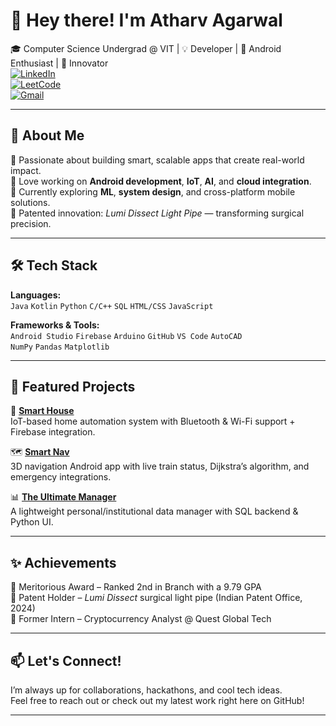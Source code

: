 # 👋 Hey there! I'm Atharv Agarwal

🎓 Computer Science Undergrad @ VIT | 💡 Developer | 📱 Android Enthusiast | 🚀 Innovator  
[![LinkedIn](https://img.shields.io/badge/-LinkedIn-blue?logo=linkedin&style=flat-square)](https://linkedin.com/in/atharv-ag84)  
[![LeetCode](https://img.shields.io/badge/LeetCode-Profile-orange?logo=leetcode&style=flat-square)](https://leetcode.com/u/Arth8484/)  
[![Gmail](https://img.shields.io/badge/Gmail-ag.atharv84@gmail.com-red?logo=gmail&style=flat-square)](mailto:ag.atharv84@gmail.com)

---

## 🚀 About Me

🔹 Passionate about building smart, scalable apps that create real-world impact.  
🔹 Love working on **Android development**, **IoT**, **AI**, and **cloud integration**.  
🔹 Currently exploring **ML**, **system design**, and cross-platform mobile solutions.  
🔹 Patented innovation: *Lumi Dissect Light Pipe* — transforming surgical precision.  

---

## 🛠️ Tech Stack

**Languages:**  
`Java` `Kotlin` `Python` `C/C++` `SQL` `HTML/CSS` `JavaScript`

**Frameworks & Tools:**  
`Android Studio` `Firebase` `Arduino` `GitHub` `VS Code` `AutoCAD`  
`NumPy` `Pandas` `Matplotlib`

---

## 📌 Featured Projects

🔧 [**Smart House**](https://github.com/AtharvAg84/Smart_House_Android_Application)  
IoT-based home automation system with Bluetooth & Wi-Fi support + Firebase integration.

🗺️ [**Smart Nav**](https://github.com/AtharvAg84/SmartNav)  
3D navigation Android app with live train status, Dijkstra’s algorithm, and emergency integrations.

📊 [**The Ultimate Manager**](https://github.com/AtharvAg84/The-Ultimate-Manager)  
A lightweight personal/institutional data manager with SQL backend & Python UI.

---

## ✨ Achievements

🏅 Meritorious Award – Ranked 2nd in Branch with a 9.79 GPA  
📄 Patent Holder – *Lumi Dissect* surgical light pipe (Indian Patent Office, 2024)  
💼 Former Intern – Cryptocurrency Analyst @ Quest Global Tech

---

## 📫 Let's Connect!

I’m always up for collaborations, hackathons, and cool tech ideas.  
Feel free to reach out or check out my latest work right here on GitHub!

---

